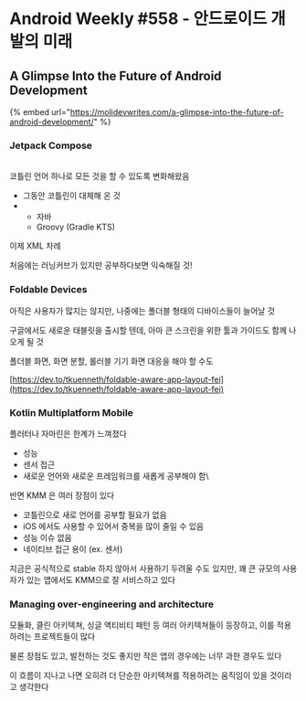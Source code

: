 # Android Weekly #558 - 안드로이드 개발의 미래

## A Glimpse Into the Future of Android Development

{% embed url="https://molidevwrites.com/a-glimpse-into-the-future-of-android-development/" %}

### Jetpack Compose

\
코틀린 언어 하나로 모든 것을 할 수 있도록 변화해왔음

* 그동안 코틀린이 대체해 온 것
*
  * 자바
  * Groovy (Gradle KTS)

이제 XML 차례

처음에는 러닝커브가 있지만 공부하다보면 익숙해질 것!



### Foldable Devices

아직은 사용자가 많지는 않지만, 나중에는 폴더블 형태의 디바이스들이 늘어날 것

구글에서도 새로운 태블릿을 출시할 텐데, 아마 큰 스크린을 위한 툴과 가이드도 함께 나오게 될 것

폴더블 화면, 화면 분할, 롤러블 기기 화면 대응을 해야 할 수도



[https://dev.to/tkuenneth/foldable-aware-app-layout-fei](https://dev.to/tkuenneth/foldable-aware-app-layout-fei)



### Kotlin Multiplatform Mobile

플러터나 자마린은 한계가 느껴졌다

* 성능
* 센서 접근
* 새로운 언어와 새로운 프레임워크를 새롭게 공부해야 함\


반면 KMM 은 여러 장점이 있다

* 코틀린으로 새로 언어를 공부할 필요가 없음
* iOS 에서도 사용할 수 있어서 중복을 많이 줄일 수 있음
* 성능 이슈 없음
* 네이티브 접근 용이 (ex. 센서)



지금은 공식적으로 stable 하지 않아서 사용하기 두려울 수도 있지만, 꽤 큰 규모의 사용자가 있는 앱에서도 KMM으로 잘 서비스하고 있다



### Managing over-engineering and architecture

모듈화, 클린 아키텍쳐, 싱글 액티비티 패턴 등 여러 아키텍쳐들이 등장하고, 이를 적용하려는 프로젝트들이 많다

물론 장점도 있고, 발전하는 것도 좋지만 작은 앱의 경우에는 너무 과한 경우도 있다

이 흐름이 지나고 나면 오히려 더 단순한 아키텍쳐를 적용하려는 움직임이 있을 것이라고 생각한다

